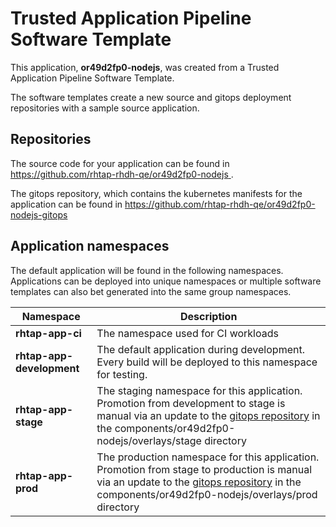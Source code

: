 # Trusted Application Pipeline Software Template

This application, **or49d2fp0-nodejs**, was created from a Trusted Application Pipeline Software Template.

The software templates create a new source and gitops deployment repositories with a sample source application. 

## Repositories

The source code for your application can be found in [https://github.com/rhtap-rhdh-qe/or49d2fp0-nodejs ](https://github.com/rhtap-rhdh-qe/or49d2fp0-nodejs ).
 
The gitops repository, which contains the kubernetes manifests for the application can be found in 
[https://github.com/rhtap-rhdh-qe/or49d2fp0-nodejs-gitops ](https://github.com/rhtap-rhdh-qe/or49d2fp0-nodejs-gitops ) 

## Application namespaces 

The default application will be found in the following namespaces. Applications can be deployed into unique namespaces or multiple software templates can also bet generated into the same group namespaces.  

|  Namespace   |  Description   |  
| -------- | -------- |
| **rhtap-app-ci** | The namespace used for CI workloads |
| **rhtap-app-development** | The default application during development. Every build will be deployed to this namespace for testing. |
| **rhtap-app-stage** | The staging namespace for this application. Promotion from development to stage is manual via an update to the [gitops repository](https://github.com/rhtap-rhdh-qe/or49d2fp0-nodejs-gitops ) in the components/or49d2fp0-nodejs/overlays/stage directory |
| **rhtap-app-prod** | The production namespace for this application. Promotion from stage to production is manual via an update to the [gitops repository](https://github.com/rhtap-rhdh-qe/or49d2fp0-nodejs-gitops ) in the components/or49d2fp0-nodejs/overlays/prod directory |